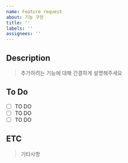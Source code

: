 ```yaml
---
name: Feature request
about: 기능 구현
title: ''
labels: ''
assignees: ''
---
```


## Description

> 추가하려는 기능에 대해 간결하게 설명해주세요

## To Do

- [ ] TO DO
- [ ] TO DO
- [ ] TO DO

## ETC

> 기타사항
